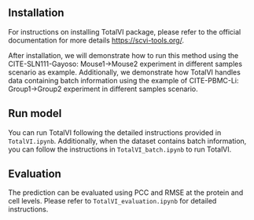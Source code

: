 ## Installation
For instructions on installing TotalVI package, please refer to the official documentation for more details <https://scvi-tools.org/>.

After installation, we will demonstrate how to run this method using the CITE-SLN111-Gayoso: Mouse1→Mouse2 experiment in different samples scenario as example. Additionally, we demonstrate how TotalVI handles data containing batch information using the example of CITE-PBMC-Li: Group1→Group2 experiment in different samples scenario.

## Run model
You can run TotalVI following the detailed instructions provided in `TotalVI.ipynb`. Additionally, when the dataset contains batch information, you can follow the instructions in `TotalVI_batch.ipynb` to run TotalVI.

## Evaluation
The prediction can be evaluated using PCC and RMSE at the protein and cell levels. Please refer to `TotalVI_evaluation.ipynb` for detailed instructions.

